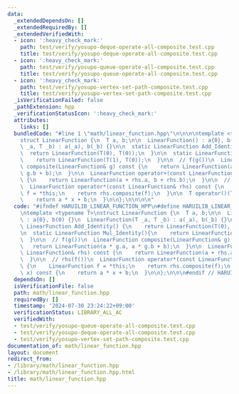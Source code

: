```yaml
---
data:
  _extendedDependsOn: []
  _extendedRequiredBy: []
  _extendedVerifiedWith:
  - icon: ':heavy_check_mark:'
    path: test/verify/yosupo-deque-operate-all-composite.test.cpp
    title: test/verify/yosupo-deque-operate-all-composite.test.cpp
  - icon: ':heavy_check_mark:'
    path: test/verify/yosupo-queue-operate-all-composite.test.cpp
    title: test/verify/yosupo-queue-operate-all-composite.test.cpp
  - icon: ':heavy_check_mark:'
    path: test/verify/yosupo-vertex-set-path-composite.test.cpp
    title: test/verify/yosupo-vertex-set-path-composite.test.cpp
  _isVerificationFailed: false
  _pathExtension: hpp
  _verificationStatusIcon: ':heavy_check_mark:'
  attributes:
    links: []
  bundledCode: "#line 1 \"math/linear_function.hpp\"\n\n\n\ntemplate <typename T>\n\
    struct LinearFunction {\n  T a, b;\n\n  LinearFunction() : a{0}, b(0) {}\n  LinearFunction(T\
    \ _a, T _b) : a(_a), b(_b) {}\n\n  static LinearFunction Add_Identity() {\n  \
    \  return LinearFunction(T(0), T(0));\n  }\n\n  static LinearFunction Mul_Identity(){\n\
    \    return LinearFunction(T(1), T(0));\n  }\n\n  // f(g())\n  LinearFunction\
    \ composite(LinearFunction& g) const {\n    return LinearFunction(a * g.a, a *\
    \ g.b + b);\n  }\n\n  LinearFunction operator+(const LinearFunction& rhs) const\
    \ {\n    return LinearFunction(a + rhs.a, b + rhs.b);\n  }\n\n  // rhs(f())\n\
    \  LinearFunction operator*(const LinearFunction& rhs) const {\n    LinearFunction\
    \ f = *this;\n    return rhs.composite(f);\n  }\n\n  T operator()(T x) const {\n\
    \    return a * x + b;\n  }\n\n};\n\n\n\n"
  code: "#ifndef HARUILIB_LINEAR_FUNCTION_HPP\n#define HARUILIB_LINEAR_FUNCTION_HPP\n\
    \ntemplate <typename T>\nstruct LinearFunction {\n  T a, b;\n\n  LinearFunction()\
    \ : a{0}, b(0) {}\n  LinearFunction(T _a, T _b) : a(_a), b(_b) {}\n\n  static\
    \ LinearFunction Add_Identity() {\n    return LinearFunction(T(0), T(0));\n  }\n\
    \n  static LinearFunction Mul_Identity(){\n    return LinearFunction(T(1), T(0));\n\
    \  }\n\n  // f(g())\n  LinearFunction composite(LinearFunction& g) const {\n \
    \   return LinearFunction(a * g.a, a * g.b + b);\n  }\n\n  LinearFunction operator+(const\
    \ LinearFunction& rhs) const {\n    return LinearFunction(a + rhs.a, b + rhs.b);\n\
    \  }\n\n  // rhs(f())\n  LinearFunction operator*(const LinearFunction& rhs) const\
    \ {\n    LinearFunction f = *this;\n    return rhs.composite(f);\n  }\n\n  T operator()(T\
    \ x) const {\n    return a * x + b;\n  }\n\n};\n\n\n#endif // HARUILIB_LINEAR_FUNCTION_HPP"
  dependsOn: []
  isVerificationFile: false
  path: math/linear_function.hpp
  requiredBy: []
  timestamp: '2024-07-30 23:24:22+09:00'
  verificationStatus: LIBRARY_ALL_AC
  verifiedWith:
  - test/verify/yosupo-queue-operate-all-composite.test.cpp
  - test/verify/yosupo-deque-operate-all-composite.test.cpp
  - test/verify/yosupo-vertex-set-path-composite.test.cpp
documentation_of: math/linear_function.hpp
layout: document
redirect_from:
- /library/math/linear_function.hpp
- /library/math/linear_function.hpp.html
title: math/linear_function.hpp
---
```

